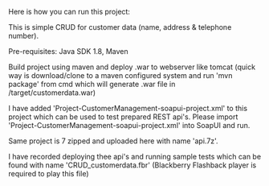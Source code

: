 Here is how you can run this project:

This is simple CRUD for customer data (name, address & telephone number). 

Pre-requisites: Java SDK 1.8, Maven

Build project using maven and deploy .war to webserver like tomcat (quick way is download/clone to a maven configured system and run 'mvn package' from cmd which will generate .war file in /target/customerdata.war)

I have added 'Project-CustomerManagement-soapui-project.xml' to this project which can be used to test prepared REST api's. Please import 'Project-CustomerManagement-soapui-project.xml' into SoapUI and run.

Same project is 7 zipped and uploaded here with name 'api.7z'.

I have recorded deploying thee api's and running sample tests which can be found with name 'CRUD_customerdata.fbr' (Blackberry Flashback player is required to play this file)

